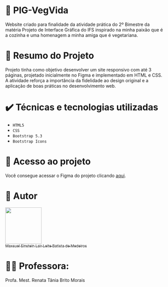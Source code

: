 ﻿# 🌿 PIG-VegVida

Website criado para finalidade da atividade prática do 2º Bimestre da matéria Projeto de Interface Gráfica do IFS inspirado na minha paixão que é a cozinha e uma homenagem a minha amiga que é vegetariana.

# 📃 Resumo do Projeto

Projeto tinha como objetivo desenvolver um site responsivo com até 3 páginas, projetado inicialmente no Figma e implementado em HTML e CSS. A atividade reforça a importância da fidelidade ao design original e a aplicação de boas práticas no desenvolvimento web.

# ✔️ Técnicas e tecnologias utilizadas

- `HTML5`
- `CSS`
- `Bootstrap 5.3`
- `Bootstrap Icons`

# 📁 Acesso ao projeto

Você consegue acessar o Figma do projeto clicando [aqui](https://www.figma.com/design/Jv6gmJvWFJ6UPTV8jR6e44/Avalia%C3%A7%C3%A3o-2%C2%BA-Bimestre?node-id=0-1&t=L8JyUoJxjwf8a9Z6-1).

# 🙋 Autor

[<img loading="lazy" src="https://avatars.githubusercontent.com/u/75791888?v=4&size=64" width=115><br><sub>Maxsuel Einstein Lair Leite Batista de Medeiros</sub>](https://github.com/maxeinstein-dev)

# 🙆‍♀️ Professora:

Profa. Mest. Renata Tânia Brito Morais

